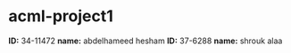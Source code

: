 # acml-project1

**ID:** 34-11472
**name:** abdelhameed hesham 
**ID:** 37-6288
**name:** shrouk alaa 


